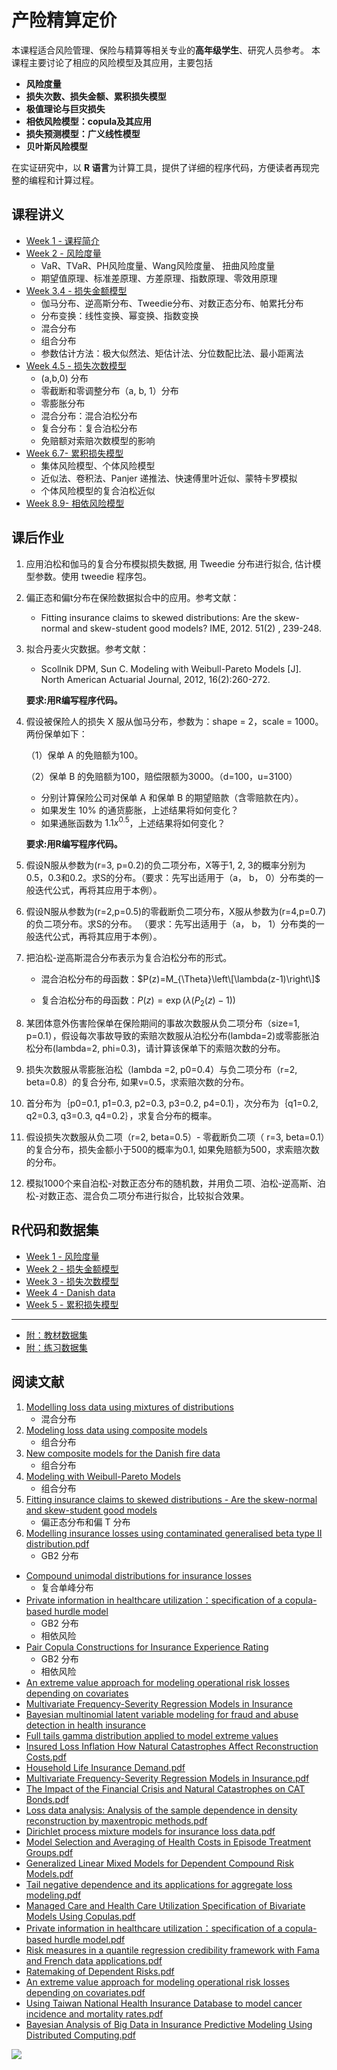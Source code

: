 # 产险精算定价

本课程适合风险管理、保险与精算等相关专业的**高年级学生**、研究人员参考。 本课程主要讨论了相应的风险模型及其应用，主要包括

- **风险度量**
- **损失次数、损失金额、累积损失模型**
- **极值理论与巨灾损失**
- **相依风险模型：copula及其应用**
- **损失预测模型：广义线性模型**
- **贝叶斯风险模型**


在实证研究中，以 **R 语言**为计算工具，提供了详细的程序代码，方便读者再现完整的编程和计算过程。


## 课程讲义
- [Week 1 - 课程简介](https://github.com/lizhengxiao/Non-life-Insurance-Ratemaking/blob/master/Lectures/01%20%E8%AF%BE%E7%A8%8B%E7%AE%80%E4%BB%8B.pptx)
- [Week 2 - 风险度量](https://github.com/lizhengxiao/Non-life-Insurance-Ratemaking/blob/master/Lectures/02%20%20%E9%A3%8E%E9%99%A9%E5%BA%A6%E9%87%8F.pptx)
	- VaR、TVaR、PH风险度量、Wang风险度量、 扭曲风险度量
	- 期望值原理、标准差原理、方差原理、指数原理、零效用原理
- [Week 3.4 - 损失金额模型](https://github.com/lizhengxiao/Non-life-Insurance-Ratemaking/blob/master/Lectures/03%20%20%E6%8D%9F%E5%A4%B1%E9%87%91%E9%A2%9D%E6%A8%A1%E5%9E%8B.pptx)
	- 伽马分布、逆高斯分布、Tweedie分布、对数正态分布、帕累托分布
	- 分布变换：线性变换、幂变换、指数变换
	- 混合分布
	- 组合分布
	- 参数估计方法：极大似然法、矩估计法、分位数配比法、最小距离法
- [Week 4.5 - 损失次数模型](https://github.com/lizhengxiao/Non-life-Insurance-Ratemaking/blob/master/Lectures/04%20%20%E6%8D%9F%E5%A4%B1%E6%AC%A1%E6%95%B0%E6%A8%A1%E5%9E%8B.pptx)
	- (a,b,0) 分布
	- 零截断和零调整分布（a, b, 1）分布
    - 零膨胀分布
    - 混合分布：混合泊松分布
    - 复合分布：复合泊松分布
    - 免赔额对索赔次数模型的影响
- [Week 6.7- 累积损失模型](https://github.com/lizhengxiao/Non-life-Insurance-Ratemaking/blob/master/Lectures/05%20%20%E7%B4%AF%E7%A7%AF%E6%8D%9F%E5%A4%B1%E6%A8%A1%E5%9E%8B.pptx)
	- 集体风险模型、个体风险模型
	- 近似法、卷积法、Panjer 递推法、快速傅里叶近似、蒙特卡罗模拟
	- 个体风险模型的复合泊松近似
- [Week 8.9- 相依风险模型]()
## 课后作业
1. 应用泊松和伽马的复合分布模拟损失数据, 用 Tweedie 分布进行拟合, 估计模型参数。使用 tweedie 程序包。
2. 偏正态和偏t分布在保险数据拟合中的应用。参考文献：
     - Fitting insurance claims to skewed distributions: Are the skew-normal and skew-student good models? IME,  2012. 51(2) , 239-248.
3. 拟合丹麦火灾数据。参考文献：
     - Scollnik DPM,  Sun C. Modeling with Weibull-Pareto Models [J]. North American Actuarial Journal,   2012,  16(2):260-272.

    **要求:用R编写程序代码。**

4. 假设被保险人的损失 X 服从伽马分布，参数为：shape = 2，scale = 1000。两份保单如下：

	（1）保单 A 的免赔额为100。

	（2）保单 B 的免赔额为100，赔偿限额为3000。（d=100，u=3100）
	- 分别计算保险公司对保单 A 和保单 B 的期望赔款（含零赔款在内）。
	- 如果发生 10% 的通货膨胀，上述结果将如何变化？
	- 如果通胀函数为 $1.1x^{0.5}$，上述结果将如何变化？
	
    **要求:用R编写程序代码。**
5. 假设N服从参数为(r=3, p=0.2)的负二项分布，X等于1, 2, 3的概率分别为0.5，0.3和0.2。求S的分布。（要求：先写出适用于（a， b， 0）分布类的一般迭代公式，再将其应用于本例）。

6. 假设N服从参数为(r=2,p=0.5)的零截断负二项分布，X服从参数为(r=4,p=0.7)的负二项分布。求S的分布。   （要求：先写出适用于（a， b， 1）分布类的一般迭代公式，再将其应用于本例）。

7. 把泊松-逆高斯混合分布表示为复合泊松分布的形式。

  	- 混合泊松分布的母函数：$P(z)=M_{\Theta}\left\[\lambda(z-1)\right\]$

 	- 复合泊松分布的母函数：$P(z)=\exp(\lambda(P_{2}(z)-1))$

8. 某团体意外伤害险保单在保险期间的事故次数服从负二项分布（size=1, p=0.1），假设每次事故导致的索赔次数服从泊松分布(lambda=2)或零膨胀泊松分布(lambda=2,  phi=0.3)，请计算该保单下的索赔次数的分布。
 
9. 损失次数服从零膨胀泊松（lambda =2,  p0=0.4）与负二项分布（r=2,  beta=0.8）的复合分布, 如果v=0.5，求索赔次数的分布。

10. 首分布为｛p0=0.1,  p1=0.3,  p2=0.3,  p3=0.2,  p4=0.1｝，次分布为｛q1=0.2,  q2=0.3,  q3=0.3,  q4=0.2｝，求复合分布的概率。
 
11. 假设损失次数服从负二项（r=2, beta=0.5）- 零截断负二项（ r=3, beta=0.1）的复合分布，损失金额小于500的概率为0.1, 如果免赔额为500，求索赔次数的分布。
 
12. 模拟1000个来自泊松-对数正态分布的随机数，并用负二项、泊松-逆高斯、泊松-对数正态、混合负二项分布进行拟合，比较拟合效果。

## R代码和数据集
-  [Week 1 - 风险度量](https://github.com/lizhengxiao/Non-life-Insurance-Ratemaking/blob/master/Codes/1.%20%E9%A3%8E%E9%99%A9%E5%BA%A6%E9%87%8F.r)
-  [Week 2 - 损失金额模型](https://github.com/lizhengxiao/Non-life-Insurance-Ratemaking/blob/master/Codes/2.%20%E6%8D%9F%E5%A4%B1%E9%87%91%E9%A2%9D%E6%A8%A1%E5%9E%8B.r)
-  [Week 3 - 损失次数模型](https://github.com/lizhengxiao/Non-life-Insurance-Ratemaking/blob/master/Codes/3.%20%E7%B4%A2%E8%B5%94%E6%AC%A1%E6%95%B0%E6%A8%A1%E5%9E%8B.r)
-  [Week 4 - Danish data](https://github.com/lizhengxiao/Non-life-Insurance-Ratemaking/blob/master/Codes/Danish%20data.r)
-  [Week 5 - 累积损失模型](https://github.com/lizhengxiao/Non-life-Insurance-Ratemaking/blob/master/Codes/4.%20%E7%B4%AF%E7%A7%AF%E6%8D%9F%E5%A4%B1%E6%A8%A1%E5%9E%8B.r)


---
- [附：教材数据集](https://github.com/lizhengxiao/Non-life-Insurance-Ratemaking/tree/master/%E3%80%8A%E9%A3%8E%E9%99%A9%E6%A8%A1%E5%9E%8B%E3%80%8B%E6%95%99%E6%9D%90%E6%95%B0%E6%8D%AE%E9%9B%86)
- [附：练习数据集](https://github.com/lizhengxiao/Non-life-Insurance-Ratemaking/tree/master/%E3%80%8A%E9%A3%8E%E9%99%A9%E6%A8%A1%E5%9E%8B%E3%80%8B%E7%BB%83%E4%B9%A0%E6%95%B0%E6%8D%AE%E9%9B%86)

## 阅读文献
1. [Modelling loss data using mixtures of distributions](https://github.com/lizhengxiao/Non-life-Insurance-Ratemaking/blob/master/%E9%98%85%E8%AF%BB%E6%9D%90%E6%96%99/Tatjana(2016)%20-%20Modeling%20loss%20data%20using%20mixtures%20of%20distributions.pdf)
	- 混合分布
2. [Modeling loss data using composite models](https://github.com/lizhengxiao/Non-life-Insurance-Ratemaking/blob/master/%E9%98%85%E8%AF%BB%E6%9D%90%E6%96%99/Bakar(2015)%20-%20Modeling%20loss%20data%20using%20composite%20models.pdf)
	- 组合分布
3. [New composite models for the Danish fire data](https://github.com/lizhengxiao/Non-life-Insurance-Ratemaking/blob/master/%E9%98%85%E8%AF%BB%E6%9D%90%E6%96%99/Nadarajah(2014)%20-%20New%20composite%20models%20for%20the%20Danish%20fire%20data.pdf)
	- 组合分布
4. [Modeling with Weibull-Pareto Models](https://github.com/lizhengxiao/Non-life-Insurance-Ratemaking/blob/master/%E9%98%85%E8%AF%BB%E6%9D%90%E6%96%99/Scollnik(2012)%20-%20Modeling%20with%20Weibull-Pareto%20Models.pdf)
	- 组合分布
5. [Fitting insurance claims to skewed distributions - Are the skew-normal and skew-student good models](https://github.com/lizhengxiao/Non-life-Insurance-Ratemaking/blob/master/%E9%98%85%E8%AF%BB%E6%9D%90%E6%96%99/Eling(2012)%20-%20Fitting%20insurance%20claims%20to%20skewed%20distributions%20-%20Are%20the%20skew-normal%20and%20skew-student%20good%20models%EF%BC%9F.pdf)
	- 偏正态分布和偏 T 分布
6. [Modelling insurance losses using contaminated generalised beta type II distribution.pdf	](https://github.com/lizhengxiao/Non-life-Insurance-Ratemaking/blob/master/%E9%98%85%E8%AF%BB%E6%9D%90%E6%96%99/Chan(2018)%20-%20Modelling%20insurance%20losses%20using%20contaminated%20generalised%20beta%20type%20II%20distribution.pdf)
	- GB2 分布
- [Compound unimodal distributions for insurance losses](https://github.com/lizhengxiao/Non-life-Insurance-Ratemaking/blob/master/%E9%98%85%E8%AF%BB%E6%9D%90%E6%96%99/Punzo(2018)%20-%20Compound%20unimodal%20distributions%20for%20insurance%20losses.pdf)
	- 复合单峰分布
- [Private information in healthcare utilization：specification of a copula-based hurdle model](https://github.com/lizhengxiao/Non-life-Insurance-Ratemaking/blob/master/%E9%98%85%E8%AF%BB%E6%9D%90%E6%96%99/Peng(2015)%20-%20Private%20information%20in%20healthcare%20utilization%EF%BC%9Aspecification%20of%20a%20copula-based%20hurdle%20model.pdf)
	- GB2 分布
	- 相依风险
- [Pair Copula Constructions for Insurance Experience Rating](https://github.com/lizhengxiao/Non-life-Insurance-Ratemaking/blob/master/%E9%98%85%E8%AF%BB%E6%9D%90%E6%96%99/Peng(2017)%20-%20Pair%20Copula%20Constructions%20for%20Insurance%20Experience%20Rating.pdf)
	- GB2 分布
	- 相依风险
- [An extreme value approach for modeling operational risk losses depending on covariates](https://github.com/lizhengxiao/Non-life-Insurance-Ratemaking/blob/master/%E9%98%85%E8%AF%BB%E6%9D%90%E6%96%99/An%20extreme%20value%20approach%20for%20modeling%20operational%20risk%20losses%20depending%20on%20covariates.pdf)
- [Multivariate Frequency-Severity Regression Models in Insurance](https://github.com/lizhengxiao/Non-life-Insurance-Ratemaking/blob/master/%E9%98%85%E8%AF%BB%E6%9D%90%E6%96%99/Frees(2016)%20-%20Multivariate%20Frequency-Severity%20Regression%20Models%20in%20Insurance.pdf)
- [Bayesian multinomial latent variable modeling for fraud and abuse detection in health insurance](https://github.com/lizhengxiao/Non-life-Insurance-Ratemaking/blob/master/%E9%98%85%E8%AF%BB%E6%9D%90%E6%96%99/Bayerstadler(2016)%20-%20Bayesian%20multinomial%20latent%20variable%20modeling%20for%20fraud%20and%20abuse%20detection%20in%20health%20insurance.pdf)
- [Full tails gamma distribution applied to model extreme values](https://github.com/lizhengxiao/Non-life-Insurance-Ratemaking/blob/master/%E9%98%85%E8%AF%BB%E6%9D%90%E6%96%99/Castillo(2017)%20-%20Full%20tails%20gamma%20distribution%20applied%20to%20model%20extreme%20values.pdf)
- [Insured Loss Inflation How Natural Catastrophes Affect Reconstruction Costs.pdf](https://github.com/lizhengxiao/Non-life-Insurance-Ratemaking/blob/master/%E9%98%85%E8%AF%BB%E6%9D%90%E6%96%99/Deohrmann(2017)%20-%20Insured%20Loss%20Inflation%20How%20Natural%20Catastrophes%20Affect%20Reconstruction%20Costs.pdf)
- [Household Life Insurance Demand.pdf](https://github.com/lizhengxiao/Non-life-Insurance-Ratemaking/blob/master/%E9%98%85%E8%AF%BB%E6%9D%90%E6%96%99/Frees(2012)%20-%20Household%20Life%20Insurance%20Demand.pdf)
- [Multivariate Frequency-Severity Regression Models in Insurance.pdf](https://github.com/lizhengxiao/Non-life-Insurance-Ratemaking/blob/master/%E9%98%85%E8%AF%BB%E6%9D%90%E6%96%99/Frees(2016)%20-%20Multivariate%20Frequency-Severity%20Regression%20Models%20in%20Insurance.pdf)
- [The Impact of the Financial Crisis and Natural Catastrophes on CAT Bonds.pdf](https://github.com/lizhengxiao/Non-life-Insurance-Ratemaking/blob/master/%E9%98%85%E8%AF%BB%E6%9D%90%E6%96%99/Gaurtler(2016)%20-%20The%20Impact%20of%20the%20Financial%20Crisis%20and%20Natural%20Catastrophes%20on%20CAT%20Bonds.pdf)
- [Loss data analysis: Analysis of the sample dependence in density reconstruction by maxentropic methods.pdf](https://github.com/lizhengxiao/Non-life-Insurance-Ratemaking/blob/master/%E9%98%85%E8%AF%BB%E6%9D%90%E6%96%99/Goncalves%20(2016)%20-%20Loss%20data%20analysis%20-%20Analysis%20of%20the%20sample%20dependence%20in%20density%20reconstruction%20by%20maxentropic%20methods.pdf)
- [Dirichlet process mixture models for insurance loss data.pdf](https://github.com/lizhengxiao/Non-life-Insurance-Ratemaking/blob/master/%E9%98%85%E8%AF%BB%E6%9D%90%E6%96%99/Hong(2017)%20-%20Dirichlet%20process%20mixture%20models%20for%20insurance%20loss%20data.pdf)
- [Model Selection and Averaging of Health Costs in Episode Treatment Groups.pdf](https://github.com/lizhengxiao/Non-life-Insurance-Ratemaking/blob/master/%E9%98%85%E8%AF%BB%E6%9D%90%E6%96%99/Huang%20et%20al.(2016)%20-%20Model%20Selection%20and%20Averaging%20of%20Health%20Costs%20in%20Episode%20Treatment%20Groups.pdf)
- [Generalized Linear Mixed Models for Dependent Compound Risk Models.pdf](https://github.com/lizhengxiao/Non-life-Insurance-Ratemaking/blob/master/%E9%98%85%E8%AF%BB%E6%9D%90%E6%96%99/Jeong%20et%20al.(2017)%20-%20Generalized%20Linear%20Mixed%20Models%20for%20Dependent%20Compound%20Risk%20Models.pdf)
- [Tail negative dependence and its applications for aggregate loss modeling.pdf](https://github.com/lizhengxiao/Non-life-Insurance-Ratemaking/blob/master/%E9%98%85%E8%AF%BB%E6%9D%90%E6%96%99/Lei%20Hua(2015)%20-%20Tail%20negative%20dependence%20and%20its%20applications%20for%20aggregate%20loss%20modeling.pdf)
- [Managed Care and Health Care Utilization Specification of Bivariate Models Using Copulas.pdf](https://github.com/lizhengxiao/Non-life-Insurance-Ratemaking/blob/master/%E9%98%85%E8%AF%BB%E6%9D%90%E6%96%99/Peng(2013)%20-%20Managed%20Care%20and%20Health%20Care%20Utilization%20Specification%20of%20Bivariate%20Models%20Using%20Copulas.pdf)
- [Private information in healthcare utilization：specification of a copula-based hurdle model.pdf](https://github.com/lizhengxiao/Non-life-Insurance-Ratemaking/blob/master/%E9%98%85%E8%AF%BB%E6%9D%90%E6%96%99/Peng(2015)%20-%20Private%20information%20in%20healthcare%20utilization%EF%BC%9Aspecification%20of%20a%20copula-based%20hurdle%20model.pdf)
- [Risk measures in a quantile regression credibility framework with Fama and French data applications.pdf](https://github.com/lizhengxiao/Non-life-Insurance-Ratemaking/blob/master/%E9%98%85%E8%AF%BB%E6%9D%90%E6%96%99/Pitselis(2016)%20-%20Risk%20measures%20in%20a%20quantile%20regression%20credibility%20framework%20with%20Fama%20and%20French%20data%20applications.pdf)
- [Ratemaking of Dependent Risks.pdf](https://github.com/lizhengxiao/Non-life-Insurance-Ratemaking/blob/master/%E9%98%85%E8%AF%BB%E6%9D%90%E6%96%99/Silva(2017)%20-%20Ratemaking%20of%20Dependent%20Risks.pdf)
- [An extreme value approach for modeling operational risk losses depending on covariates.pdf](https://github.com/lizhengxiao/Non-life-Insurance-Ratemaking/blob/master/%E9%98%85%E8%AF%BB%E6%9D%90%E6%96%99/Valerie(2016)%20-%20An%20extreme%20value%20approach%20for%20modeling%20operational%20risk%20losses%20depending%20on%20covariates.pdf)
- [Using Taiwan National Health Insurance Database to model cancer incidence and mortality rates.pdf](https://github.com/lizhengxiao/Non-life-Insurance-Ratemaking/blob/master/%E9%98%85%E8%AF%BB%E6%9D%90%E6%96%99/Yue(2018)%20-%20Using%20Taiwan%20National%20Health%20Insurance%20Database%20to%20model%20cancer%20incidence%20and%20mortality%20rates.pdf)
- [Bayesian Analysis of Big Data in Insurance Predictive Modeling Using Distributed Computing.pdf](https://github.com/lizhengxiao/Non-life-Insurance-Ratemaking/blob/master/%E9%98%85%E8%AF%BB%E6%9D%90%E6%96%99/Zhang(2017)%20-%20Bayesian%20Analysis%20of%20Big%20Data%20in%20Insurance%20Predictive%20Modeling%20Using%20Distributed%20Computing.pdf)


 ![](风险模型.jpg)